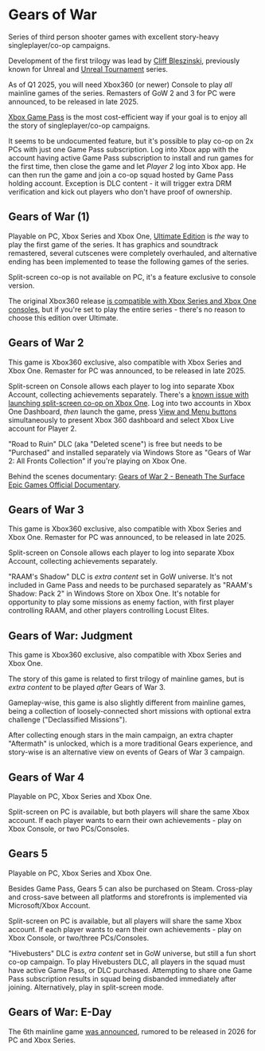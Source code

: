 # Gears of War

Series of third person shooter games with excellent story-heavy singleplayer/co-op campaigns.

Development of the first trilogy was lead by [Cliff Bleszinski](https://en.wikipedia.org/wiki/Cliff_Bleszinski), previously known for Unreal and [Unreal Tournament](/games/UnrealTournament99.md) series.

As of Q1 2025, you will need Xbox360 (or newer) Console to play _all_ mainline games of the series. Remasters of GoW 2 and 3 for PC were announced, to be released in late 2025.

[Xbox Game Pass](https://www.xbox.com/en-us/xbox-game-pass/ultimate) is the most cost-efficient way if your goal is to enjoy all the story of singleplayer/co-op campaigns.

It seems to be undocumented feature, but it's possible to play co-op on 2x PCs with just one Game Pass subscription. Log into Xbox app with the account having active Game Pass subscription to install and run games for the first time, then close the game and let _Player 2_ log into Xbox app. He can then run the game and join a co-op squad hosted by Game Pass holding account. Exception is DLC content - it will trigger extra DRM verification and kick out players who don't have proof of ownership.

## Gears of War (1)

Playable on PC, Xbox Series and Xbox One, [Ultimate Edition](https://www.microsoft.com/store/productId/9NBLGGH3SHM5) is _the_ way to play the first game of the series. It has graphics and soundtrack remastered, several cutscenes were completely overhauled, and alternative ending has been implemented to tease the following games of the series.

Split-screen co-op is not available on PC, it's a feature exclusive to console version.

The original Xbox360 release [is compatible with Xbox Series and Xbox One consoles](https://en.wikipedia.org/wiki/List_of_backward-compatible_games_for_Xbox_One_and_Series_X/S), but if you're set to play the entire series - there's no reason to choose this edition over Ultimate.

## Gears of War 2

This game is Xbox360 exclusive, also compatible with Xbox Series and Xbox One. Remaster for PC was announced, to be released in late 2025.

Split-screen on Console allows each player to log into separate Xbox Account, collecting achievements separately. There's a [known issue with launching split-screen co-op on Xbox One](https://www.reddit.com/r/GearsOfWar/comments/amnly6/gears_of_war_2_player_couch_coop_how_to_sign_in/). Log into two accounts in Xbox One Dashboard, _then_ launch the game, press [View and Menu buttons](https://support.xbox.com/en-US/help/hardware-network/controller/xbox-one-wireless-controller) simultaneously to present Xbox 360 dashboard and select Xbox Live account for Player 2.

"Road to Ruin" DLC (aka "Deleted scene") is free but needs to be "Purchased" and installed separately via Windows Store as "Gears of War 2: All Fronts Collection" if you're playing on Xbox One.

Behind the scenes documentary: [Gears of War 2 - Beneath The Surface Epic Games Official Documentary](https://www.youtube.com/watch?v=tonC7H9s7TI).

## Gears of War 3

This game is Xbox360 exclusive, also compatible with Xbox Series and Xbox One. Remaster for PC was announced, to be released in late 2025.

Split-screen on Console allows each player to log into separate Xbox Account, collecting achievements separately.

"RAAM's Shadow" DLC is _extra content_ set in GoW universe. It's not included in Game Pass and needs to be purchased separately as "RAAM's Shadow: Pack 2" in Windows Store on Xbox One. It's notable for opportunity to play some missions as enemy faction, with first player controlling RAAM, and other players controlling Locust Elites.

## Gears of War: Judgment

This game is Xbox360 exclusive, also compatible with Xbox Series and Xbox One.

The story of this game is related to first trilogy of mainline games, but is _extra content_ to be played _after_ Gears of War 3.

Gameplay-wise, this game is also slightly different from mainline games, being a collection of loosely-connected short missions with optional extra challenge ("Declassified Missions").

After collecting enough stars in the main campaign, an extra chapter "Aftermath" is unlocked, which is a more traditional Gears experience, and story-wise is an alternative view on events of Gears of War 3 campaign.

## Gears of War 4

Playable on PC, Xbox Series and Xbox One.

Split-screen on PC is available, but both players will share the same Xbox account. If each player wants to earn their own achievements - play on Xbox Console, or two PCs/Consoles.

## Gears 5

Playable on PC, Xbox Series and Xbox One.

Besides Game Pass, Gears 5 can also be purchased on Steam. Cross-play and cross-save between all platforms and storefronts is implemented via Microsoft/Xbox Account.

Split-screen on PC is available, but all players will share the same Xbox account. If each player wants to earn their own achievements - play on Xbox Console, or two/three PCs/Consoles.

"Hivebusters" DLC is _extra content_ set in GoW universe, but still a fun short co-op campaign. To play Hivebusters DLC, all players in the squad must have active Game Pass, or DLC purchased. Attempting to share one Game Pass subscription results in squad being disbanded immediately after joining. Alternatively, play in split-screen mode.

## Gears of War: E-Day

The 6th mainline game [was announced](https://www.youtube.com/watch?v=EC20gLfUHeA), rumored to be released in 2026 for PC and Xbox Series.
